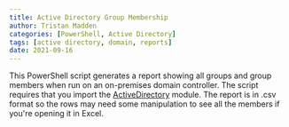 ```yaml
---
title: Active Directory Group Membership
author: Tristan Madden
categories: [PowerShell, Active Directory]
tags: [active directory, domain, reports]
date: 2021-09-16
---
```


This PowerShell script generates a report showing all groups and group members when run on an on-premises domain controller. The script requires that you import the <a href="https://docs.microsoft.com/en-us/powershell/module/activedirectory/?view=windowsserver2022-ps">ActiveDirectory</a> module. The report is in .csv format so the rows may need some manipulation to see all the members if you're opening it in Excel. 

<script src="https://gist.github.com/Trimad/6d9c3037e6c939927f56616a1aa069f0.js"></script>